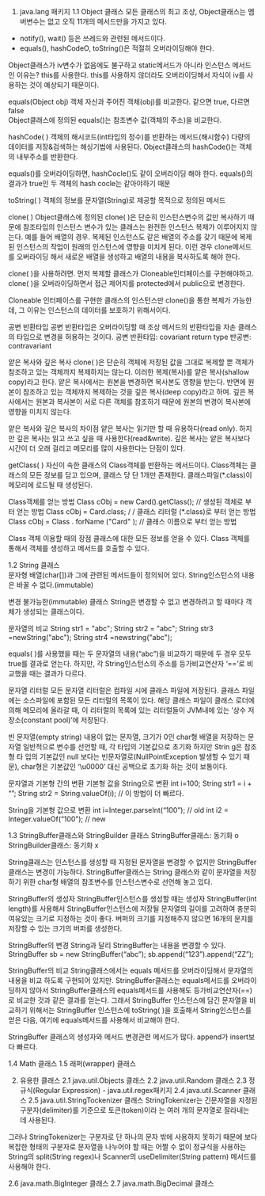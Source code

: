 1. java.lang 패키지
1.1 Object 클래스
모든 클래스의 최고 조상, Object클래스는 멤버변수는 없고 오직 11개의 메서드만을 가지고 있다.
 - notify(), wait() 등은 쓰레드와 관련된 메서드이다.
 - equals(), hashCodeO, toString()은 적절히 오버라이딩해야 한다. 

Object클래스가 iv변수가 없음에도 불구하고 static메서드가 아니라 인스턴스 메서드인 이유는?
this를 사용한다.
this를 사용하지 않더라도 오버라이딩해서 자식이 iv를 사용하는 것이 예상되기 때문이다.

equals(Object obj)
객체 자신과 주어진 객체(obj)를 비교한다. 같으면 true, 다르면 false	
Object클래스에 정의된 equals()는 참조변수 값(객체의 주소)을 비교한다. 

hashCode( )
객체의 해시코드(int타입의 정수)를 반환하는 메서드(해시함수)
다량의 데이터를 저장&검색하는 해싱기법에 사용된다.
Object클래스의 hashCode()는 객체의 내부주소를 반환한다. 

equals()를 오버라이딩하면, hashCocle()도 같이 오버라이딩 해야 한다. equals()의 결과가 true인 두 객체의 hash cocle는 같아야하기 때문 

toString( )
객체의 정보를 문자열(String)로 제공할 목적으로 정의된 메서드 

clone( )
Object클래스에 정의된 clone( )은 단순히 인스턴스변수의 값만 복사하기 때문에 참조타입의 인스턴스 변수가 있는 클래스는 완전한 인스턴스 복제가 이루어지지 않는다.
예를 들어 배열의 경우. 복제된 인스턴스도 같은 배열의 주소를 갖기 때문에 복제된 인스턴스의 작업이 원래의 인스턴스에 영향을 미치게 된다. 이런 경우 clone메서드를 오버라이딩 해서 새로운 배열을 생성하고 배열의 내용을 복사하도록 해야 한다. 

clone( )을 사용하려면. 먼저 복제할 클래스가 Cloneable인터페이스를 구현해야하고. clone( )을 오버라이딩하면서 접근 제어지를 protected에서 public으로 변경한다. 

Cloneable 인터페이스를 구현한 클래스의 인스턴스만 clone()을 통한 복제가 가능한데, 그 이유는 인스턴스의 데이터를 보호하기 위해서이다.

공변 반환타입
공변 반환타입은 오버라이딩할 때 조상 메서드의 반환타입을 자손 클래스의 타입으로 변경을 허용하는 것이다.
공변 반환타입: covariant return type
반공변: contravariant 

얕은 복사와 깊은 복사
clone( )은 단순히 객체에 저장된 값을 그대로 복제할 뿐 객체가 참조하고 있는 객체까지 복제하지는 않는다. 이러한 복제(복사)를 얕은 복사(shallow copy)라고 한다. 얕은 복사에서는 원본을 변경하면 복사본도 영향을 받는다.
반면에 원본이 참조하고 있는 객체까지 복제하는 것을 깊은 복사(deep copy)라고 하며. 깊은 복사에서는 원본과 복사본이 서로 다른 객체를 참조하기 때문에 원본의 변경이 복사본에 영향을 미치지 않는다.

얕은 복사와 깊은 복사의 차이점
얕은 복사는 읽기만 할 때 유용하다(read only). 하지만 깊은 복사는 읽고 쓰고 싶을 때 사용한다(read&write). 깊은 복사는 얕은 복사보다 시간이 더 오래 걸리고 메모리를 많이 사용한다는 단점이 있다.

getClass( )
자신이 속한 클래스의 Class객체를 반환하는 메서드이다.
Class객체는 클래스의 모든 정보를 담고 있으며, 클래스 당 단 1개만 존재한다. 
클래스파일(*.class)이 메모리에 로드될 때 생성된다.

Class객체를 얻는 방법
Class cObj = new Card().getClass(); // 생성된 객체로 부터 얻는 방법 
Class cObj = Card.class; / / 클래스 리터럴 (*.class)로 부터 얻는 방법
Class cObj = Class . forName ("Card" ); // 클래스 이름으로 부터 얻는 방법

Class 객체 이용할 때의 장점
클래스에 대한 모든 정보를 얻을 수 있다. 
Class 객체를 통해서 객체를 생성하고 메서드를 호출할 수 있다.

1.2 String 클래스				
문자형 배열(char[])과 그에 관련된 메서드들이 정의되어 있다. 
String인스턴스의 내용은 바꿀 수 없다.(immutable)

변경 불가능한(immutable) 클래스
String은 변경할 수 없고 변경하려고 할 때마다 객체가 생성되는 클래스이다. 

문자열의 비교
String str1 = "abc";
 String str2 = "abc";
 String str3 =newString("abc");
 String str4 =newstring("abc"); 



equals( )를 사용했을 때는 두 문자열의 내용(“abc”)을 비교하기 때문에 두 경우 모두 true를 결과로 얻는다. 하지만, 각 String인스턴스의 주소를 등가비교연산자 ‘==’로 비교했을 때는 결과가 다르다.

문자열 리터럴
모든 문자열 리터럴은 컴파일 시에 클래스 파일에 저장된다. 클래스 파일에는 소스파일에 포함된 모든 리터럴의 목록이 있다. 해당 클래스 파일이 클래스 로더에 의해 메모리에 올라갈 때, 이 리터럴의 목록에 있는 리터럴들이 JVM내에 있는 ‘상수 저장소(constant pool)’에 저장된다.

빈 문자열(empty string)
내용이 없는 문자열, 크기가 0인 char형 배열을 저장하는 문자열 
일반적으로 변수를 선언할 때, 각 타입의 기본값으로 초기화 하지만 Strin g은 참조형 타 입의 기본값인 null 보다는 빈문자열로(NullPointException 발생할 수 있기 때문), char형은 기본값인 ‘\u0000’ 대신 공백으로 초기화 하는 것이 보통이다.

문자열과 기본형 간의 변환
기본형 값을 String으로 변환
int i=100;
String str1 = i + “”;
String str2 = String.valueOf(i);	// 이 방법이 더 빠르다.

String을 기본형 값으로 변환
int i=Integer.parseInt(“100”);		// old
int i2 = Integer.valueOf(“100”);	// new

1.3 StringBuffer클래스와 StringBuilder 클래스
StringBuffer클래스: 동기화 o
StringBuilder클래스: 동기화 x

String클래스는 인스턴스를 생성할 때 지정된 문자열을 변경할 수 없지만 StringBuffer클래스는 변경이 가능하다. StringBuffer클래스는 String 클래스와 같이 문자열을 저장하기 위한 char형 배열의 참조변수를 인스턴스변수로 선언해 놓고 있다.

StringBuffer의 생성자
StringBuffer인스턴스를 생성할 때는 생성자 StringBuffer(int length)를 사용해서 StringBuffer인스턴스에 저장될 문자열의 길이를 고려하여 충분히 여유있는 크기로 지정하는 것이 좋다. 버퍼의 크기를 지정해주지 않으면 16개의 문지를 저장할 수 있는 크기의 버퍼를 생성한다.

StringBuffer의 변경
String과 달리 StringBuffer는 내용을 변경할 수 있다.
StringBuffer sb = new StringBuffer(“abc”);
sb.append(“123”).append(“ZZ”);

StringBuffer의 비교
String클래스에서는 equals 메서드를 오버라이딩해서 문자열의 내용을 비교 하도록 구현되어 있지만. StringBuffer클래스는 equals메서드를 오버라이딩하지 않아서 StringBuffer클래스의 equals메서드를 사용해도 등가비교연산자(==)로 비교한 것과 같은 결과를 얻는다.
그래서 StringBuffer 인스턴스에 담긴 문자열을 비교하기 위해서는 StringBuffer 인스턴스에 toString( )을 호출해서 String인스턴스를 얻은 다음, 여기에 equals메서드를 사용해서 비교해야 한다.

StringBuffer 클래스의 생성자와 메서드
변경관련 메서드가 많다. append가 insert보다 빠르다.



1.4 Math 클래스
1.5 래퍼(wrapper) 클래스

2. 유용한 클래스
2.1 java.util.Objects 클래스
2.2 java.util.Random 클래스
2.3 정규식(Regular Expression) - java.util.regex패키지
2.4 java.util.Scanner 클래스
2.5 java.util.StringTockenizer 클래스
StringTokenizer는 긴문자열을 지정된 구분자(delimiter)를 기준으로 토큰(token)이라 는 여러 개의 문자열로 잘라내는 데 사용된다.  

그러나 StringTokenizer는 구분자로 단 하나의 문자 밖에 사용하지 못하기 때문에 보다 복잡한 형태의 구분자로 문자열을 나누어야 할 때는 어쩔 수 없이 정규식을 사용하는 String의 split(String regex)나 Scanner의 useDelimiter(String pattern) 메서드를 사용해야 한다. 

2.6 java.math.BigInteger 클래스
2.7 java.math.BigDecimal 클래스
